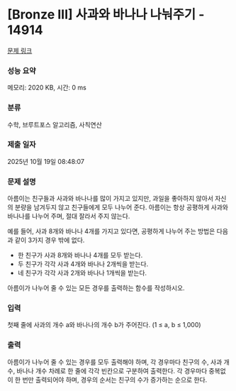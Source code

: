 # [Bronze III] 사과와 바나나 나눠주기 - 14914 

[문제 링크](https://www.acmicpc.net/problem/14914) 

### 성능 요약

메모리: 2020 KB, 시간: 0 ms

### 분류

수학, 브루트포스 알고리즘, 사칙연산

### 제출 일자

2025년 10월 19일 08:48:07

### 문제 설명

<p>아름이는 친구들과 사과와 바나나를 많이 가지고 있지만, 과일을 좋아하지 않아서 자신의 분량을 남겨두지 않고 친구들에게 모두 나누어 준다. 아름이는 항상 공평하게 사과와 바나나를 나누어 주며, 절대 잘라서 주지 않는다.</p>

<p>예를 들어, 사과 8개와 바나나 4개를 가지고 있다면, 공평하게 나누어 주는 방법은 다음과 같이 3가지 경우 밖에 없다.</p>

<ul>
	<li>한 친구가 사과 8개와 바나나 4개를 모두 받는다.</li>
	<li>두 친구가 각각 사과 4개와 바나나 2개씩을 받는다.</li>
	<li>네 친구가 각각 사과 2개와 바나나 1개씩을 받는다.</li>
</ul>

<p>아름이가 나누어 줄 수 있는 모든 경우를 출력하는 함수를 작성하시오.</p>

### 입력 

 <p>첫째 줄에 사과의 개수 a와 바나나의 개수 b가 주어진다. (1 ≤ a, b ≤ 1,000)</p>

### 출력 

 <p>아름이가 나누어 줄 수 있는 경우를 모두 출력해야 하며, 각 경우마다 친구의 수, 사과 개수, 바나나 개수 차례로 한 줄에 각각 빈칸으로 구분하여 출력한다. 각 경우마다 중복없이 한 번만 출력되어야 하며, 경우의 순서는 친구의 수가 증가하는 순으로 한다.</p>

